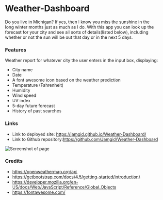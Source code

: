 # Weather-Dashboard
Do you live in Michigan? If yes, then I know you miss the sunshine in the long winter months just as much as I do. With this app you can look up the forecast for your city and see all sorts of details(listed below), including whether or not the sun will be out that day or in the next 5 days.


### Features
Weather report for whatever city the user enters in the input box, displaying: 
- City name
- Date
- A font awesome icon based on the weather prediction
- Temperature (Fahrenheit)
- Humidity
- Wind speed
- UV index
- 5-day future forecast
- History of past searches 

### Links
- Link to deployed site: https://jamgid.github.io/Weather-Dashboard/ 
- Link to Github repository:https://github.com/Jamgid/Weather-Dashboard

![Screenshot of page](https://user-images.githubusercontent.com/69053531/97061840-53b2b400-1566-11eb-9ff1-ad7339f3676e.png)


### Credits

  - https://openweathermap.org/api
  - https://getbootstrap.com/docs/4.5/getting-started/introduction/
  - https://developer.mozilla.org/en-US/docs/Web/JavaScript/Reference/Global_Objects
  - https://fontawesome.com/






